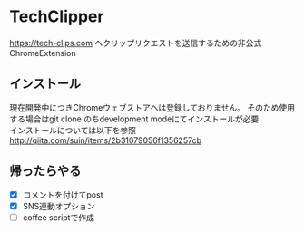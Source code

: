 # TechClipper
https://tech-clips.com へクリップリクエストを送信するための非公式ChromeExtension

## インストール
現在開発中につきChromeウェブストアへは登録しておりません。
そのため使用する場合はgit clone のちdevelopment modeにてインストールが必要  
インストールについては以下を参照
http://qiita.com/suin/items/2b31079056f1356257cb

## 帰ったらやる
- [x] コメントを付けてpost
- [x]  SNS連動オプション
- [ ]  coffee scriptで作成
